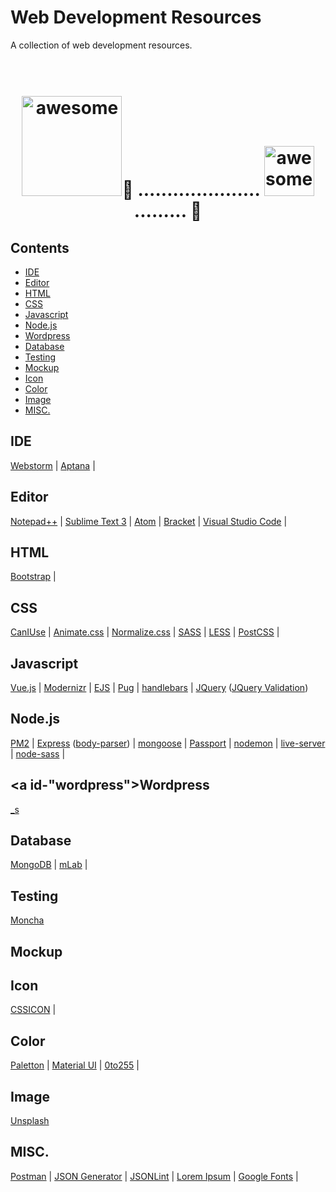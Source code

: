 # Web Development Resources
A collection of web development resources.

<h1 align="center">
	<br>
	<img width="160px" src="http://www.dennisxiao.com/images/homepage_logo.gif" alt="awesome">💩 .....................
  	<img width="80px" src="http://www.dennisxiao.com/images/homepage_logo.gif" alt="awesome">......... 💩
	<br>
</h1>

## Contents
- [IDE](#ide)
- [Editor](#editor)
- [HTML](#html)
- [CSS](#css)
- [Javascript](#javascript)
- [Node.js](#nodejs)
- [Wordpress](#wordpress)
- [Database](#database)
- [Testing](#testing)
- [Mockup](#mockup)
- [Icon](#icon)
- [Color](#color)
- [Image](#image)
- [MISC.](#misc)

## <a id="ide"></a>IDE
[Webstorm](https://www.jetbrains.com/webstorm/) | 
[Aptana](http://www.aptana.com) | 

## <a id="editor"></a>Editor
[Notepad++](http://notepad-plus-plus.org) | 
[Sublime Text 3](http://sublimetext.com) | 
[Atom](http://atom.io) | 
[Bracket](http://brackets.io) | 
[Visual Studio Code](https://code.visualstudio.com) | 

## <a id="html"></a>HTML
[Bootstrap](http://getbootstrap.com) | 

## <a id="css"></a>CSS
[CanIUse](http://caniuse.com "Compatibility tables for support of HTML5, CSS3, SVG and other technologies in various browsers.") | 
[Animate.css](https://daneden.github.io/animate.css/) | 
[Normalize.css](https://necolas.github.io/normalize.css/) | 
[SASS](http://sass-lang.com) | 
[LESS](http://lesscss.org) | 
[PostCSS](http://postcss.org) | 

## <a id="javascript"></a>Javascript
[Vue.js](https://vuejs.org) | 
[Modernizr](https://modernizr.com) | 
[EJS](http://ejs.co/ "Simple javascript template library") | 
[Pug](https://pugjs.org/api/getting-started.html "template engine, formmerly known as Jade") | 
[handlebars](http://handlebarsjs.com) | 
[JQuery](https://jquery.com/) ([JQuery Validation](https://jqueryvalidation.org))
  
## <a id="nodejs"></a>Node.js
[PM2](http://pm2.keymetrics.io "Production process manager for Node.js apps") | 
[Express](http://expressjs.com) ([body-parser](https://github.com/expressjs/body-parser)) | 
[mongoose](http://mongoosejs.com) | 
[Passport](http://passportjs.org) | 
[nodemon](https://nodemon.io "Monitor for any changes in your source and automatically restart your server") | 
[live-server](http://tapiov.net/live-server/ "A simple development http server with live reload capability") | 
[node-sass](https://github.com/sass/node-sass) | 

## <a id-"wordpress"></a>Wordpress
[_s](http://underscores.me/ "A starter theme for Wordpress")

## <a id="database"></a>Database
[MongoDB](https://www.mongodb.com) | 
[mLab](https://mlab.com "MongoDB hosting") | 

## <a id="testing"></a>Testing
[Moncha](https://mochajs.org/)

## <a id="mockup"></a>Mockup

## <a id="icon"></a>Icon
[CSSICON](http://cssicon.space) | 

## <a id="color"></a>Color
[Paletton](http://paletton.com "The color scheme designer") | 
[Material UI](https://www.materialui.co) | 
[0to255](http://www.0to255.com "A simple tool that helps web designers find variations of any color") | 

## <a id="image"></a>Image
[Unsplash](https://unsplash.com/)

## <a id="misc"></a>MISC.
[Postman](https://www.getpostman.com "A friendly way to construct requests and reading responses") | 
[JSON Generator](http://www.json-generator.com "Generate seed data") | 
[JSONLint](http://jsonlint.com) | 
[Lorem Ipsum](http://www.lipsum.com) | 
[Google Fonts](https://fonts.google.com) | 
